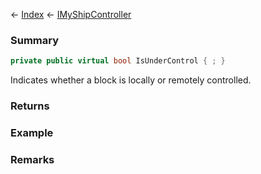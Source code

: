 ← [Index](Api-Index) ← [IMyShipController](Sandbox.ModAPI.Ingame.IMyShipController)

### Summary

```csharp
private public virtual bool IsUnderControl { ; }
```

Indicates whether a block is locally or remotely controlled.

### Returns

### Example

### Remarks

